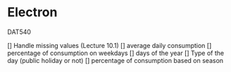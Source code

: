 # Electron
DAT540

[] Handle missing values (Lecture 10.1) 
[] average daily consumption
[] percentage of consumption on weekdays
[] days of the year
[] Type of the day (public holiday or not)
[] percentage of consumption based on season
